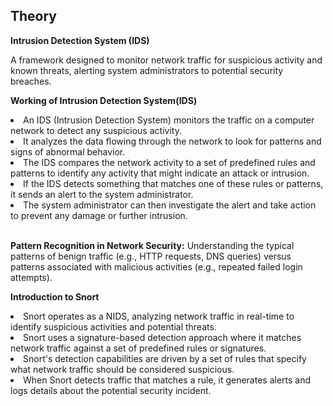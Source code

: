<h2>Theory</h2>
<p><b>Intrusion Detection System (IDS)</b></p>
<p> A framework designed to monitor network traffic for suspicious activity and known threats, alerting system administrators to potential security breaches.</p>
<p><b>Working of Intrusion Detection System(IDS)</b></p>
<li>An IDS (Intrusion Detection System) monitors the traffic on a computer network to detect any suspicious activity.</li>
<li>It analyzes the data flowing through the network to look for patterns and signs of abnormal behavior.</li>
<li>The IDS compares the network activity to a set of predefined rules and patterns to identify any activity that might indicate an attack or intrusion.</li>
<li>If the IDS detects something that matches one of these rules or patterns, it sends an alert to the system administrator.</li>
<li>The system administrator can then investigate the alert and take action to prevent any damage or further intrusion.</li>
<br/>

<p><b>Pattern Recognition in Network Security:</b> Understanding the typical patterns of benign traffic (e.g., HTTP requests, DNS queries) versus patterns associated with malicious activities (e.g., repeated failed login attempts).
<p><b>Introduction to Snort</b></p>
<li>Snort operates as a NIDS, analyzing network traffic in real-time to identify suspicious activities and potential threats.</li>
<li>Snort uses a signature-based detection approach where it matches network traffic against a set of predefined rules or signatures.</li>
<li>Snort's detection capabilities are driven by a set of rules that specify what network traffic should be considered suspicious.</li>
<li>When Snort detects traffic that matches a rule, it generates alerts and logs details about the potential security incident. </li>